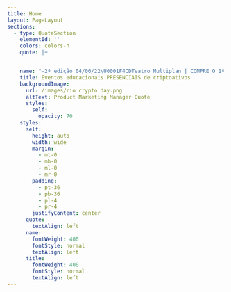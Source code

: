 ```yaml
---
title: Home
layout: PageLayout
sections:
  - type: QuoteSection
    elementId: ''
    colors: colors-h
    quote: |+


    name: "✏️2ª edição 04/06/22\U0001F4CDTeatro Multiplan | COMPRE O 1º LOTE GENESIS \U0001F447\U0001F3FC"
    title: Eventos educacionais PRESENCIAIS de criptoativos
    backgroundImage:
      url: /images/rio crypto day.png
      altText: Product Marketing Manager Quote
      styles:
        self:
          opacity: 70
    styles:
      self:
        height: auto
        width: wide
        margin:
          - mt-0
          - mb-0
          - ml-0
          - mr-0
        padding:
          - pt-36
          - pb-36
          - pl-4
          - pr-4
        justifyContent: center
      quote:
        textAlign: left
      name:
        fontWeight: 400
        fontStyle: normal
        textAlign: left
      title:
        fontWeight: 400
        fontStyle: normal
        textAlign: left
---
```

